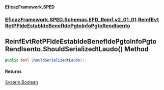 #### [EficazFramework.SPED](EficazFrameworkSPED.md 'EficazFramework SPED')
### [EficazFramework.SPED.Schemas.EFD_Reinf.v2_01_01](EficazFramework.SPED.Schemas.EFD_Reinf.v2_01_01.md 'EficazFramework.SPED.Schemas.EFD_Reinf.v2_01_01').[ReinfEvtRetPFIdeEstabIdeBenefIdePgtoInfoPgtoRendIsento](EficazFramework.SPED.Schemas.EFD_Reinf.v2_01_01/ReinfEvtRetPFIdeEstabIdeBenefIdePgtoInfoPgtoRendIsento.md 'EficazFramework.SPED.Schemas.EFD_Reinf.v2_01_01.ReinfEvtRetPFIdeEstabIdeBenefIdePgtoInfoPgtoRendIsento')

## ReinfEvtRetPFIdeEstabIdeBenefIdePgtoInfoPgtoRendIsento.ShouldSerializedtLaudo() Method

```csharp
public bool ShouldSerializedtLaudo();
```

#### Returns
[System.Boolean](https://docs.microsoft.com/en-us/dotnet/api/System.Boolean 'System.Boolean')